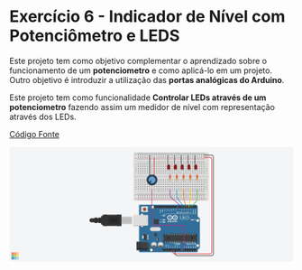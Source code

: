 # Exercício 6 - Indicador de Nível com Potenciômetro e LEDS

Este projeto tem como objetivo complementar o aprendizado sobre o funcionamento de um **potenciometro** e como aplicá-lo em um projeto. Outro objetivo é introduzir a utilização das **portas analógicas do Arduino**.

Este projeto tem como funcionalidade **Controlar LEDs através de um potenciometro** fazendo assim um medidor de nível com representação através dos LEDs.

[Código Fonte](Exercicio6-PotenciômetroLEDS.ino)

![Exercício 6 - Indicador de nível com potenciômetro e LEDS](Circuito%20Exercício%206%20-%20Indicador%20de%20nível%20com%20potenciômetro%20e%20LEDS.png)